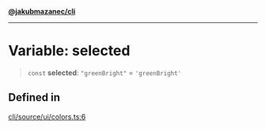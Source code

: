 [**@jakubmazanec/cli**](../../../README.md)

---

# Variable: selected

> `const` **selected**: `"greenBright"` = `'greenBright'`

## Defined in

[cli/source/ui/colors.ts:6](https://github.com/jakubmazanec/tools/blob/077fa4993ebe623b1c463499cc41912353ae6eb1/packages/cli/source/ui/colors.ts#L6)
